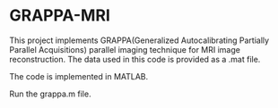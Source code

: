 # GRAPPA-MRI

This project implements GRAPPA(Generalized Autocalibrating Partially Parallel Acquisitions) parallel imaging technique for MRI image reconstruction. The data used in this code is provided as a .mat file.

The code is implemented in MATLAB.

Run the grappa.m file.
